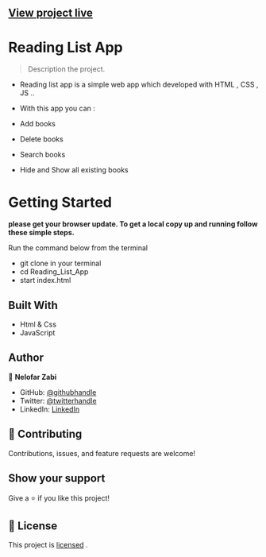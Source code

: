 
## [View project live](https://nelofarzabi.github.io/Reading_List_App/)

# Reading List App 

> Description the project.
- Reading list app is a simple web app which developed with HTML , CSS , JS ..
- With this app you can :

- Add books 
- Delete books 
- Search books 
- Hide and Show all existing books 

# Getting Started

**please get your browser update. To get a local copy up and running follow these simple steps.**

Run the command below from the terminal

- git clone in your terminal
- cd Reading_List_App
- start index.html

## Built With

- Html & Css
- JavaScript

## Author

👤 **Nelofar Zabi**

- GitHub: [@githubhandle](https://github.com/Nelofarzabi)
- Twitter: [@twitterhandle](https://twitter.com/NelofarZabi)
- LinkedIn: [LinkedIn](https://www.linkedin.com/in/nelofar-zabi-1a1066213)

## 🤝 Contributing

Contributions, issues, and feature requests are welcome!

## Show your support

Give a ⭐️ if you like this project!

## 📝 License

This project is 
[licensed](https://github.com/Nelofarzabi/Reading_List_App/blob/main/LICENSE) .
